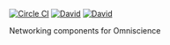 [![Circle CI](https://img.shields.io/circleci/project/OffByNone/Omniscience-Networking.svg?style=flat-square)](https://circleci.com/gh/OffByNone/omniscience-networking)
[![David](https://img.shields.io/david/OffByNone/Omniscience-Networking.svg?style=flat-square)](https://david-dm.org/offbynone/omniscience-networking#info=dependencies)
[![David](https://img.shields.io/david/dev/OffByNone/Omniscience-Networking.svg?style=flat-square)](https://david-dm.org/offbynone/omniscience-networking#info=devDependencies)

Networking components for Omniscience